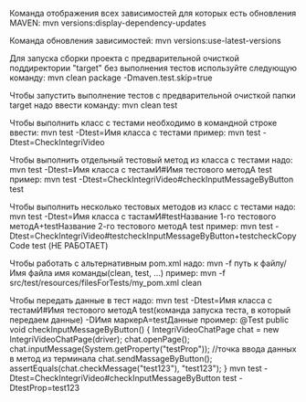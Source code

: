      
Команда отображения всех зависимостей для которых есть обновления MAVEN:
       mvn versions:display-dependency-updates

Команда обновления зависимостей:
       mvn versions:use-latest-versions       

Для запуска сборки проекта с предварительной очисткой поддиректории "target" без выполнения тестов
используйте следующую команду:
       mvn clean package -Dmaven.test.skip=true
       
Чтобы запустить выполнение тестов с предварительной очисткой папки target надо ввести команду:
        mvn clean test
               

Чтобы выполнить класс с тестами необходимо в командной строке ввести:
       mvn test -Dtest=Имя класса с тестами
пример:
       mvn test -Dtest=CheckIntegriVideo
       
Чтобы выполнить отдельный тестовый метод из класса с тестами надо:
       mvn test -Dtest=Имя класса с тестамИ#Имя тестового методА test    
пример:
         mvn test -Dtest=CheckIntegriVideo#checkInputMessageByButton test         
       
Чтобы выполнить несколько тестовых методов из класс с тестами надо:
        mvn test -Dtest=Имя класса с тастамИ#testНазвание 1-го тестового методА+testНазвание 2-го тестового методА test
пример:
        mvn test -Dtest=CheckIntegriVideo#testcheckInputMessageByButton+testcheckCopyCode test (НЕ РАБОТАЕТ)               

Чтобы работать с альтернативным pom.xml надо:
       mvn -f путь к файлу/Имя файла имя команды(clean, test, ...)
пример:
       mvn -f src/test/resources/filesForTests/my_pom.xml  clean   
    
Чтобы передать данные в тест надо:
       mvn test -Dtest=Имя класса с тестамИ#Имя тестового методА test(команда запуска теста, в который передаем данные) -DИмя маркерА=testДанные
проимер:
 @Test
    public void checkInputMessageByButton() {
        IntegriVideoChatPage chat = new IntegriVideoChatPage(driver);
        chat.openPage();
        chat.inputMessage(System.getProperty("testProp"));       //точка ввода данных в метод из терминала
        chat.sendMassageByButton();
        assertEquals(chat.checkMessage("test123"), "test123");
    }
       mvn test -Dtest=CheckIntegriVideo#checkInputMessageByButton test -DtestProp=test123      
        
       
     